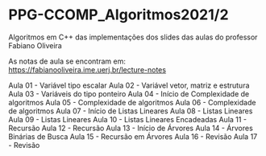 # PPG-CCOMP_Algoritmos2021/2 

Algoritmos em C++ das implementações dos slides das aulas do professor Fabiano Oliveira

As notas de aula se encontram em: https://fabianooliveira.ime.uerj.br/lecture-notes

Aula 01 - Variável tipo escalar
Aula 02 - Variável vetor, matriz e estrutura
Aula 03 - Variáveis do tipo ponteiro
Aula 04 - Início de Complexidade de algoritmos
Aula 05 - Complexidade de algoritmos
Aula 06 - Complexidade de algoritmos 
Aula 07 - Início de Listas Lineares
Aula 08 - Listas Lineares
Aula 09 - Listas Lineares
Aula 10 - Listas Lineares Encadeadas
Aula 11 - Recursão 
Aula 12 - Recursão 
Aula 13 - Início de Árvores
Aula 14 - Árvores Binárias de Busca
Aula 15 - Recursão em Árvores
Aula 16 - Revisão
Aula 17 - Revisão
